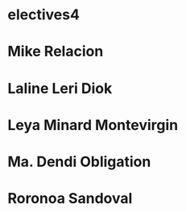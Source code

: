 # electives4
#
# Mike Relacion
# Laline Leri Diok
# Leya Minard Montevirgin
# Ma. Dendi Obligation
# Roronoa Sandoval
# 